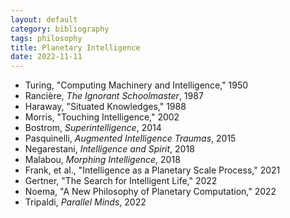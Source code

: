 ```yaml
---
layout: default
category: bibliography
tags: philosophy
title: Planetary Intelligence
date: 2022-11-11
---
```


* Turing, "Computing Machinery and Intelligence," 1950
* Rancière, *The Ignorant Schoolmaster*, 1987
* Haraway, "Situated Knowledges," 1988
* Morris, "Touching Intelligence," 2002
* Bostrom, *Superintelligence*, 2014
* Pasquinelli, *Augmented Intelligence Traumas*, 2015
* Negarestani, *Intelligence and Spirit*, 2018
* Malabou, *Morphing Intelligence*, 2018
* Frank, et al., "Intelligence as a Planetary Scale Process," 2021
* Gertner, "The Search for Intelligent Life," 2022
* Noema, "A New Philosophy of Planetary Computation," 2022
* Tripaldi, *Parallel Minds*, 2022
